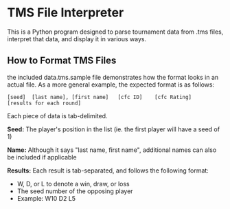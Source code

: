 # TMS File Interpreter

This is a Python program designed to parse tournament data from .tms files, interpret that data, and display it in various ways.

## How to Format TMS Files

the included data.tms.sample file demonstrates how the format looks in an actual file. As a more general example, the expected format is as follows:
```
[seed]	[last name], [first name]	[cfc ID]	[cfc Rating]	[results for each round]
```
Each piece of data is tab-delimited.

**Seed:** The player's position in the list (ie. the first player will have a seed of 1)

**Name:** Although it says "last name, first name", additional names can also be included if applicable

**Results:** Each result is tab-separated, and follows the following format:
- W, D, or L to denote a win, draw, or loss
- The seed number of the opposing player
- Example:  W10  D2  L5
